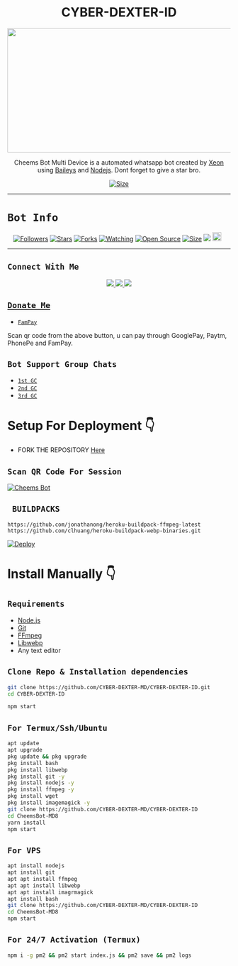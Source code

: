 

<h1 align="center">CYBER-DEXTER-ID<br></h1>
<p align="center">
<img src="https://i.ibb.co/cLtCXVm/cheemspic.jpg" width="540" height="280" />
</p>

<p align="center">
Cheems Bot Multi Device is a automated whatsapp bot created by <a href="https://github.com/DGXeon" target="_blank">Xeon</a> using <a href="https://github.com/adiwajshing/Baileys" target="_blank">Baileys</a> and <a href="https://github.com/nodejs" target="_blank">Nodejs</a>. Dont forget to give a star bro.
</p>

<p align="center">
<a href="https://youtu.be/L_SIk59QeAU"><img title="Size" src="https://img.shields.io/badge/Tutorial-Video-green"></a>
</p>

------

# ```Bot Info```
<p align="center">
<a href="https://github.com/CYBER-DEXTER-MD/followers"><img title="Followers" src="https://img.shields.io/github/followers/CYBER-DEXTER-MD?color=red&style=flat-square"></a>
<a href="https://github.com/CYBER-DEXTER-MD/CYBER-DEXTER-ID/stargazers/"><img title="Stars" src="https://img.shields.io/https://github.com/CYBER-DEXTER-MD/CYBER-DEXTER-ID?color=blue&style=flat-square"></a>
<a href="https://github.com/CYBER-DEXTER-MD/CYBER-DEXTER-ID/network/members"><img title="Forks" src="https://img.shields.io/https://github.com/CYBER-DEXTER-MD/CYBER-DEXTER-ID?color=red&style=flat-square"></a>
<a href="https://github.com/CYBER-DEXTER-MD/CYBER-DEXTER-ID/watchers"><img title="Watching" src="https://img.shields.io/https://github.com/CYBER-DEXTER-MD/CYBER-DEXTER-ID?label=Watchers&color=blue&style=flat-square"></a>
<a href="https://github.com/CYBER-DEXTER-MD/CYBER-DEXTER-ID"><img title="Open Source" src="https://img.shields.io/badge/Author-CYBER-DEXTER%20Bot%20Inc.-red?v=103"></a>
<a href="https://github.com/CYBER-DEXTER-MD/CYBER-DEXTER-ID/"><img title="Size" src="https://img.shields.io/github/repo-size/CYBER-DEXTER-MD/CYBER-DEXTER-ID8?style=flat-square&color=green"></a>
<a href="https://hits.seeyoufarm.com"><img src="https://hits.seeyoufarm.com/api/count/incr/badge.svg?url=https%3A%2F%2Fgithub.com%2FDGXeon%2FCheemsBot-MD8&count_bg=%2379C83D&title_bg=%23555555&icon=probot.svg&icon_color=%2300FF6D&title=hits&edge_flat=false"/></a>
<a href="https://github.com/CYBER-DEXTER-MD/CYBER-DEXTER-ID/graphs/commit-activity"><img height="20" src="https://img.shields.io/badge/Maintained%3F-yes-green.svg"></a>&nbsp;&nbsp;
</p>
<p align='center'>
    </p>

-------

## ```Connect With Me```
<p align="center">
<a href="https://wa.me/916909137213"><img src="https://img.shields.io/badge/Contact Xeon-25D366?style=for-the-badge&logo=whatsapp&logoColor=white" />
<a href="https://chat.whatsapp.com/Kjm8rnDFcpb04gQNSTbW2d"><img src="https://img.shields.io/badge/Join Official GC-25D366?style=for-the-badge&logo=whatsapp&logoColor=white" />
<a href="https://youtube.com/channel/UCvAo9TZ0Pw9vrJ_0WYRyO3A"><img src="https://img.shields.io/badge/Subscribe Xeon-ff0000?style=for-the-badge&logo=youtube&logoColor=ff000000&link=https://youtube.com/@DGXeon" /><br>
</p>

## ```Donate Me```

- [`FamPay`](https://i.ibb.co/w46VQ8D/Picsart-22-10-08-06-46-30-674.jpg)

<p align="left">
Scan qr code from the above button, u can pay through GooglePay, Paytm, PhonePe and FamPay.
</p>

## ```Bot Support Group Chats```

- [`1st GC`](https://chat.whatsapp.com/Dc2qyVeK8JbJq8Gr3U1pKH)
- [`2nd GC`](https://chat.whatsapp.com/BW0o3ZyiAF5Azb1bIqG9Ue)
- [`3rd GC`](https://chat.whatsapp.com/KMymhLdGcjPHihOkrfHW7q)

# Setup For Deployment 👇

- FORK THE REPOSITORY [Here](https://github.com/DGXeon/CheemsBot-MD8/fork)

## `Scan QR Code For Session`
[![Cheems Bot](https://repl.it/badge/github/quiec/whatsasena)](https://replit.com/@DGXeon/Cheems-Bot-Multi-Auth-Session-Generator?v=1)

## ` BUILDPACKS`

```
https://github.com/jonathanong/heroku-buildpack-ffmpeg-latest
https://github.com/clhuang/heroku-buildpack-webp-binaries.git
```

[![Deploy](https://www.herokucdn.com/deploy/button.svg)](https://heroku.com/deploy?template=https://github.com/CYBER-DEXTER-MD/CYBER-DEXTER-ID/)

# Install Manually 👇
## `Requirements`
* [Node.js](https://nodejs.org/en/)
* [Git](https://git-scm.com/downloads)
* [FFmpeg](https://github.com/BtbN/FFmpeg-Builds/releases/download/autobuild-2020-12-08-13-03/ffmpeg-n4.3.1-26-gca55240b8c-win64-gpl-4.3.zip)
* [Libwebp](https://developers.google.com/speed/webp/download)
* Any text editor
## `Clone Repo & Installation dependencies`
```bash
git clone https://github.com/CYBER-DEXTER-MD/CYBER-DEXTER-ID.git
cd CYBER-DEXTER-ID

npm start
```
## `For Termux/Ssh/Ubuntu`
```bash
apt update
apt upgrade
pkg update && pkg upgrade
pkg install bash
pkg install libwebp
pkg install git -y
pkg install nodejs -y 
pkg install ffmpeg -y 
pkg install wget
pkg install imagemagick -y
git clone https://github.com/CYBER-DEXTER-MD/CYBER-DEXTER-ID
cd CheemsBot-MD8
yarn install
npm start
```
## `For VPS`
```bash
apt install nodejs 
apt install git 
apt apt install ffmpeg 
apt apt install libwebp 
apt apt install imagrmagick
apt install bash
git clone https://github.com/CYBER-DEXTER-MD/CYBER-DEXTER-ID
cd CheemsBot-MD8
npm start
```
## `For 24/7 Activation (Termux)`
```bash
npm i -g pm2 && pm2 start index.js && pm2 save && pm2 logs
```
